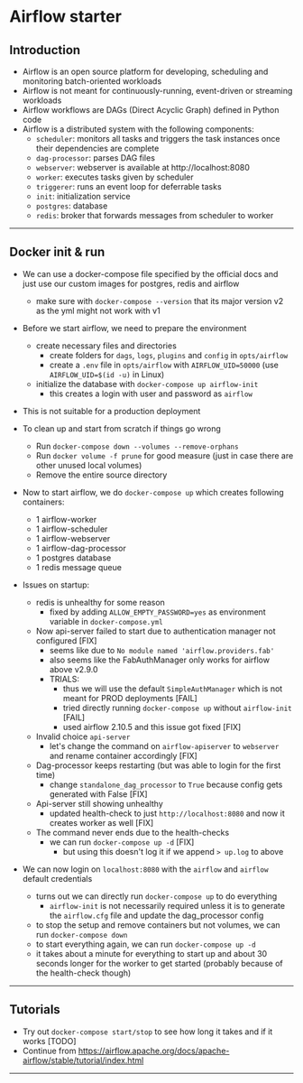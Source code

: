 # Airflow starter

## Introduction

- Airflow is an open source platform for developing, scheduling and monitoring batch-oriented workloads
- Airflow is not meant for continuously-running, event-driven or streaming workloads
- Airflow workflows are DAGs (Direct Acyclic Graph) defined in Python code
- Airflow is a distributed system with the following components:
  - `scheduler`: monitors all tasks and triggers the task instances once their dependencies are complete
  - `dag-processor`: parses DAG files
  - `webserver`: webserver is available at http://localhost:8080
  - `worker`: executes tasks given by scheduler
  - `triggerer`: runs an event loop for deferrable tasks
  - `init`: initialization service
  - `postgres`: database
  - `redis`: broker that forwards messages from scheduler to worker

---

## Docker init & run

- We can use a docker-compose file specified by the official docs and just use our custom images for postgres, redis and airflow
  - make sure with `docker-compose --version` that its major version v2 as the yml might not work with v1
- Before we start airflow, we need to prepare the environment
  - create necessary files and directories
    - create folders for `dags`, `logs`, `plugins` and `config` in `opts/airflow`
    - create a `.env` file in `opts/airflow` with `AIRFLOW_UID=50000` (use `AIRFLOW_UID=$(id -u)` in Linux)
  - initialize the database with `docker-compose up airflow-init`
    - this creates a login with user and password as `airflow`
- This is not suitable for a production deployment
- To clean up and start from scratch if things go wrong
  - Run `docker-compose down --volumes --remove-orphans`
  - Run `docker volume -f prune` for good measure (just in case there are other unused local volumes)
  - Remove the entire source directory

- Now to start airflow, we do `docker-compose up` which creates following containers:
  - 1 airflow-worker
  - 1 airflow-scheduler
  - 1 airflow-webserver
  - 1 airflow-dag-processor
  - 1 postgres database
  - 1 redis message queue
- Issues on startup:
  - redis is unhealthy for some reason
    - fixed by adding `ALLOW_EMPTY_PASSWORD=yes` as environment variable in `docker-compose.yml`
  - Now api-server failed to start due to authentication manager not configured [FIX]
    - seems like due to `No module named 'airflow.providers.fab'`
    - also seems like the FabAuthManager only works for airflow above v2.9.0
    - TRIALS:
      - thus we will use the default `SimpleAuthManager` which is not meant for PROD deployments [FAIL]
      - tried directly running `docker-compose up` without `airflow-init` [FAIL]
      - used airflow 2.10.5 and this issue got fixed [FIX]
  - Invalid choice `api-server`
    - let's change the command on `airflow-apiserver` to `webserver` and rename container accordingly [FIX]
  - Dag-processor keeps restarting (but was able to login for the first time)
    - change `standalone_dag_processor` to `True` because config gets generated with False [FIX]
  - Api-server still showing unhealthy
    - updated health-check to just `http://localhost:8080` and now it creates worker as well [FIX]
  - The command never ends due to the health-checks
    - we can run `docker-compose up -d` [FIX]
      - but using this doesn't log it if we append `> up.log` to above
- We can now login on `localhost:8080` with the `airflow` and `airflow` default credentials
  - turns out we can directly run `docker-compose up` to do everything
    - `airflow-init` is not necessarily required unless it is to generate the `airflow.cfg` file and update the dag_processor config
  - to stop the setup and remove containers but not volumes, we can run `docker-compose down`
  - to start everything again, we can run `docker-compose up -d`
  - it takes about a minute for everything to start up and about 30 seconds longer for the worker to get started (probably because of the health-check though)

---

## Tutorials

- Try out `docker-compose start/stop` to see how long it takes and if it works [TODO]
- Continue from https://airflow.apache.org/docs/apache-airflow/stable/tutorial/index.html

---

